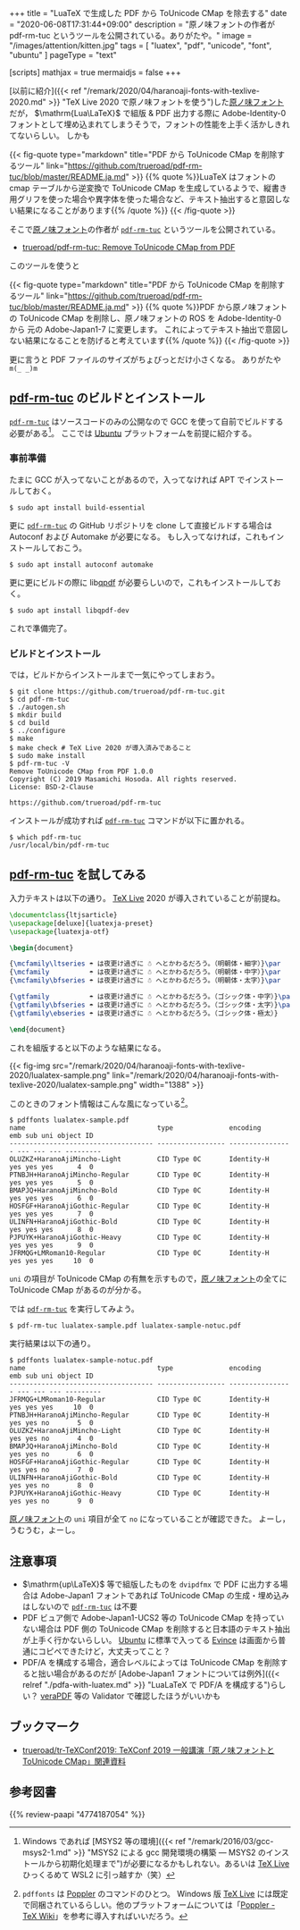 +++
title = "LuaTeX で生成した PDF から ToUnicode CMap を除去する"
date =  "2020-06-08T17:31:44+09:00"
description = "原ノ味フォントの作者が pdf-rm-tuc というツールを公開されている。ありがたや。"
image = "/images/attention/kitten.jpg"
tags = [ "luatex", "pdf", "unicode", "font", "ubuntu" ]
pageType = "text"

[scripts]
  mathjax = true
  mermaidjs = false
+++

[以前に紹介]({{< ref "/remark/2020/04/haranoaji-fonts-with-texlive-2020.md" >}} "TeX Live 2020 で原ノ味フォントを使う")した[原ノ味フォント]だが， $\mathrm{Lua\LaTeX}$ で組版 & PDF 出力する際に Adobe-Identity-0 フォントとして埋め込まれてしまうそうで，フォントの性能を上手く活かしきれてないらしい。
しかも

{{< fig-quote type="markdown" title="PDF から ToUnicode CMap を削除するツール" link="https://github.com/trueroad/pdf-rm-tuc/blob/master/README.ja.md" >}}
{{% quote %}}LuaTeX はフォントの cmap テーブルから逆変換で ToUnicode CMap を生成しているようで、縦書き用グリフを使った場合や異字体を使った場合など、テキスト抽出すると意図しない結果になることがあります{{% /quote %}}
{{< /fig-quote >}}

そこで[原ノ味フォント]の作者が [`pdf-rm-tuc`] というツールを公開されている。

- [trueroad/pdf-rm-tuc: Remove ToUnicode CMap from PDF](https://github.com/trueroad/pdf-rm-tuc)

このツールを使うと

{{< fig-quote type="markdown" title="PDF から ToUnicode CMap を削除するツール" link="https://github.com/trueroad/pdf-rm-tuc/blob/master/README.ja.md" >}}
{{% quote %}}PDF から原ノ味フォントの ToUnicode CMap を削除し、原ノ味フォントの ROS を Adobe-Identity-0 から 元の Adobe-Japan1-7 に変更します。 これによってテキスト抽出で意図しない結果になることを防げると考えています{{% /quote %}}
{{< /fig-quote >}}

更に言うと PDF ファイルのサイズがちょびっとだけ小さくなる。
ありがたや `m(_ _)m`

## [pdf-rm-tuc][`pdf-rm-tuc`] のビルドとインストール

[`pdf-rm-tuc`] はソースコードのみの公開なので GCC を使って自前でビルドする必要がある[^msys2]。
ここでは [Ubuntu] プラットフォームを前提に紹介する。

[^msys2]: Windows であれば [MSYS2 等の環境]({{< ref "/remark/2016/03/gcc-msys2-1.md" >}} "MSYS2 による gcc 開発環境の構築 ― MSYS2 のインストールから初期化処理まで")が必要になるかもしれない。あるいは [TeX Live] ひっくるめて WSL2 に引っ越すか（笑）

### 事前準備

たまに GCC が入ってないことがあるので，入ってなければ APT でインストールしておく。

```text
$ sudo apt install build-essential
```

更に [`pdf-rm-tuc`] の GitHub リポジトリを clone して直接ビルドする場合は Autoconf および Automake が必要になる。
もし入ってなければ，これもインストールしておこう。

```text
$ sudo apt install autoconf automake
```

更に更にビルドの際に lib[qpdf](https://github.com/qpdf/qpdf "qpdf/qpdf: Primary QPDF source code and documentation") が必要らしいので，これもインストールしておく。

```text
$ sudo apt install libqpdf-dev
```

これで準備完了。

### ビルドとインストール

では，ビルドからインストールまで一気にやってしまおう。

```text
$ git clone https://github.com/trueroad/pdf-rm-tuc.git
$ cd pdf-rm-tuc
$ ./autogen.sh
$ mkdir build
$ cd build
$ ../configure
$ make
$ make check # TeX Live 2020 が導入済みであること
$ sudo make install
$ pdf-rm-tuc -V
Remove ToUnicode CMap from PDF 1.0.0
Copyright (C) 2019 Masamichi Hosoda. All rights reserved.
License: BSD-2-Clause

https://github.com/trueroad/pdf-rm-tuc
```

インストールが成功すれば [`pdf-rm-tuc`] コマンドが以下に置かれる。

```text
$ which pdf-rm-tuc
/usr/local/bin/pdf-rm-tuc
```

## [pdf-rm-tuc][`pdf-rm-tuc`] を試してみる

入力テキストは以下の通り。
[TeX Live] 2020 が導入されていることが前提ね。

```latex
\documentclass{ltjsarticle}
\usepackage[deluxe]{luatexja-preset}
\usepackage{luatexja-otf}

\begin{document}

{\mcfamily\ltseries ☂ は夜更け過ぎに ☃ へとかわるだろう。（明朝体・細字）}\par
{\mcfamily          ☂ は夜更け過ぎに ☃ へとかわるだろう。（明朝体・中字）}\par
{\mcfamily\bfseries ☂ は夜更け過ぎに ☃ へとかわるだろう。（明朝体・太字）}\par

{\gtfamily          ☂ は夜更け過ぎに ☃ へとかわるだろう。（ゴシック体・中字）}\par
{\gtfamily\bfseries ☂ は夜更け過ぎに ☃ へとかわるだろう。（ゴシック体・太字）}\par
{\gtfamily\ebseries ☂ は夜更け過ぎに ☃ へとかわるだろう。（ゴシック体・極太）}

\end{document}
```

これを組版すると以下のような結果になる。

{{< fig-img src="/remark/2020/04/haranoaji-fonts-with-texlive-2020/lualatex-sample.png" link="/remark/2020/04/haranoaji-fonts-with-texlive-2020/lualatex-sample.png" width="1388" >}}

このときのフォント情報はこんな風になっている[^poppler1]。

[^poppler1]: `pdffonts` は [Poppler] のコマンドのひとつ。 Windows 版 [TeX Live] には既定で同梱されているらしい。他のプラットフォームについては「[Poppler - TeX Wiki](https://texwiki.texjp.org/?Poppler)」を参考に導入すればいいだろう。

```text
$ pdffonts lualatex-sample.pdf 
name                                 type              encoding         emb sub uni object ID
------------------------------------ ----------------- ---------------- --- --- --- ---------
OLUZKZ+HaranoAjiMincho-Light         CID Type 0C       Identity-H       yes yes yes      4  0
PTNBJH+HaranoAjiMincho-Regular       CID Type 0C       Identity-H       yes yes yes      5  0
BMAPJQ+HaranoAjiMincho-Bold          CID Type 0C       Identity-H       yes yes yes      6  0
HOSFGF+HaranoAjiGothic-Regular       CID Type 0C       Identity-H       yes yes yes      7  0
ULINFN+HaranoAjiGothic-Bold          CID Type 0C       Identity-H       yes yes yes      8  0
PJPUYK+HaranoAjiGothic-Heavy         CID Type 0C       Identity-H       yes yes yes      9  0
JFRMQG+LMRoman10-Regular             CID Type 0C       Identity-H       yes yes yes     10  0
```

`uni` の項目が ToUnicode CMap の有無を示すもので，[原ノ味フォント]の全てに ToUnicode CMap があるのが分かる。

では [`pdf-rm-tuc`] を実行してみよう。

```text
$ pdf-rm-tuc lualatex-sample.pdf lualatex-sample-notuc.pdf
```

実行結果は以下の通り。

```text
$ pdffonts lualatex-sample-notuc.pdf 
name                                 type              encoding         emb sub uni object ID
------------------------------------ ----------------- ---------------- --- --- --- ---------
JFRMQG+LMRoman10-Regular             CID Type 0C       Identity-H       yes yes yes     10  0
PTNBJH+HaranoAjiMincho-Regular       CID Type 0C       Identity-H       yes yes no       5  0
OLUZKZ+HaranoAjiMincho-Light         CID Type 0C       Identity-H       yes yes no       4  0
BMAPJQ+HaranoAjiMincho-Bold          CID Type 0C       Identity-H       yes yes no       6  0
HOSFGF+HaranoAjiGothic-Regular       CID Type 0C       Identity-H       yes yes no       7  0
ULINFN+HaranoAjiGothic-Bold          CID Type 0C       Identity-H       yes yes no       8  0
PJPUYK+HaranoAjiGothic-Heavy         CID Type 0C       Identity-H       yes yes no       9  0
```

[原ノ味フォント]の `uni` 項目が全て `no` になっていることが確認できた。
よーし，うむうむ，よーし。

## 注意事項

- $\mathrm{up\LaTeX}$ 等で組版したものを `dvipdfmx` で PDF に出力する場合は Adobe-Japan1 フォントであれば ToUnicode CMap の生成・埋め込みはしないので [`pdf-rm-tuc`] は不要
- PDF ビュア側で Adobe-Japan1-UCS2 等の ToUnicode CMap を持っていない場合は PDF 側の ToUnicode CMap を削除すると日本語のテキスト抽出が上手く行かないらしい。 [Ubuntu] に標準で入ってる [Evince](https://wiki.gnome.org/Apps/Evince) は画面から普通にコピペできたけど，大丈夫ってこと？
- PDF/A を構成する場合，適合レベルによっては ToUnicode CMap を削除すると拙い場合があるのだが [Adobe-Japan1 フォントについては例外]({{< relref "./pdfa-with-luatex.md" >}} "LuaLaTeX で PDF/A を構成する")らしい？ [veraPDF] 等の Validator で確認したほうがいいかも

## ブックマーク

- [trueroad/tr-TeXConf2019: TeXConf 2019 一般講演「原ノ味フォントと ToUnicode CMap」関連資料](https://github.com/trueroad/tr-TeXConf2019)

[原ノ味フォント]: https://github.com/trueroad/HaranoAjiFonts "trueroad/HaranoAjiFonts: 原ノ味フォント"
[`pdf-rm-tuc`]: https://github.com/trueroad/pdf-rm-tuc "trueroad/pdf-rm-tuc: Remove ToUnicode CMap from PDF"
[Ubuntu]: https://www.ubuntu.com/ "The leading operating system for PCs, IoT devices, servers and the cloud | Ubuntu"
[TeX Live]: http://www.tug.org/texlive/ "TeX Live - TeX Users Group"
[Poppler]: https://poppler.freedesktop.org/
[veraPDF]: https://verapdf.org/ "veraPDF | Industry Supported PDF/A Validation"

## 参考図書

{{% review-paapi "4774187054" %}} <!-- [改訂第7版]LaTeX2ε美文書作成入門 -->
